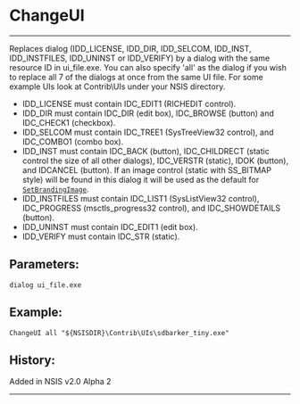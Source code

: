 # ChangeUI

---

Replaces dialog (IDD\_LICENSE, IDD\_DIR, IDD\_SELCOM, IDD\_INST, IDD\_INSTFILES, IDD\_UNINST or IDD\_VERIFY) by a dialog with the same resource ID in ui_file.exe. You can also specify 'all' as the dialog if you wish to replace all 7 of the dialogs at once from the same UI file. For some example UIs look at Contrib\UIs under your NSIS directory.

* IDD\_LICENSE must contain IDC\_EDIT1 (RICHEDIT control).
* IDD\_DIR must contain IDC\_DIR (edit box), IDC\_BROWSE (button) and IDC\_CHECK1 (checkbox).
* IDD\_SELCOM must contain IDC\_TREE1 (SysTreeView32 control), and IDC\_COMBO1 (combo box).
* IDD\_INST must contain IDC\_BACK (button), IDC\_CHILDRECT (static control the size of all other dialogs), IDC\_VERSTR (static), IDOK (button), and IDCANCEL (button). If an image control (static with SS\_BITMAP style) will be found in this dialog it will be used as the default for [`SetBrandingImage`][1].
* IDD\_INSTFILES must contain IDC\_LIST1 (SysListView32 control), IDC\_PROGRESS (msctls_progress32 control), and IDC\_SHOWDETAILS (button).
* IDD\_UNINST must contain IDC\_EDIT1 (edit box).
* IDD\_VERIFY must contain IDC\_STR (static).

## Parameters:

    dialog ui_file.exe

## Example:

	ChangeUI all "${NSISDIR}\Contrib\UIs\sdbarker_tiny.exe"

## History:

Added in NSIS v2.0 Alpha 2

---

[1]: SetBrandingImage.md
